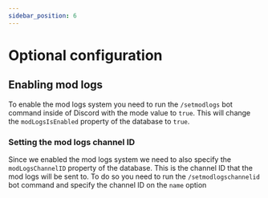 ```yaml
---
sidebar_position: 6
---
```


# Optional configuration

## Enabling mod logs

To enable the mod logs system you need to run the `/setmodlogs` bot command inside of Discord with the mode value to `true`. This will change the `modLogsIsEnabled` property of the database to `true`.

### Setting the mod logs channel ID

Since we enabled the mod logs system we need to also specify the `modLogsChannelID` property of the database. This is the channel ID that the mod logs will be sent to. To do so you need to run the `/setmodlogschannelid` bot command and specify the channel ID on the `name` option
